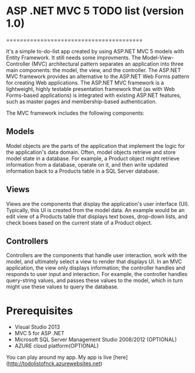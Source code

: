 # ASP .NET MVC 5 TODO list (version 1.0)
========================================

It's a simple to-do-list app created by using ASP.NET MVC 5 models with Entity Framework. It still needs some improvments.
The Model-View-Controller (MVC) architectural pattern separates an application into three main components: the model, the view, and the controller. The ASP.NET MVC framework provides an alternative to the ASP.NET Web Forms pattern for creating Web applications. The ASP.NET MVC framework is a lightweight, highly testable presentation framework that (as with Web Forms-based applications) is integrated with existing ASP.NET features, such as master pages and membership-based authentication. 

The MVC framework includes the following components:

Models
------
Model objects are the parts of the application that implement the logic for the application's data domain. Often, model objects retrieve and store model state in a database. For example, a Product object might retrieve information from a database, operate on it, and then write updated information back to a Products table in a SQL Server database.

Views
-----
Views are the components that display the application's user interface (UI). Typically, this UI is created from the model data. An example would be an edit view of a Products table that displays text boxes, drop-down lists, and check boxes based on the current state of a Product object.

Controllers
-----------
Controllers are the components that handle user interaction, work with the model, and ultimately select a view to render that displays UI. In an MVC application, the view only displays information; the controller handles and responds to user input and interaction. For example, the controller handles query-string values, and passes these values to the model, which in turn might use these values to query the database.

Prerequisites
=============

* Visual Studio 2013
* MVC 5 for ASP .NET
* Microsoft SQL Server Management Studio 2008/2012 (OPTIONAL)
* AZURE cloud platform(OPTIONAL)


You can play around my app. My app is live [here] (http://todolistofnck.azurewebsites.net)

